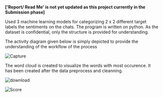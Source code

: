 **['Report/ Read Me' is not yet updated as this project currently in the Submission phase]**

Used 3 machine learning models for categorizing  2 x 2  different target labels the sentiments on the chats. The program is written on python. As the dataset is confidential, only the structure is provided for understanding.

The activity diagram given below is simply depicted to provide the understanding of the workflow of the process

![Capture](https://user-images.githubusercontent.com/83521671/220478006-3d5fa0ea-28eb-43a2-8634-6149f81100a6.JPG)


The word cloud is created to visualize the words with most occurence. It has been created after the data preprocess and cleanning.  

![download](https://user-images.githubusercontent.com/83521671/220476057-b3354b1f-fb3b-4f6e-9cca-872ed396b2ba.png)



![Score](https://user-images.githubusercontent.com/83521671/220477521-6f520912-ecdd-45ed-b7b5-0ef1b221c6b4.JPG)


